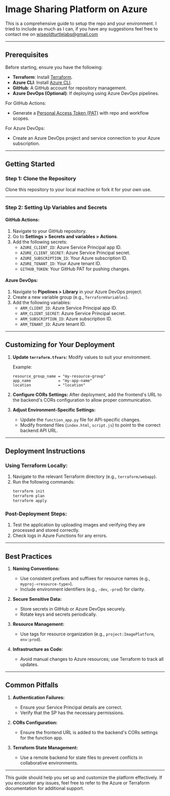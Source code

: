 # **Image Sharing Platform on Azure**

This is a comprehensive guide to setup the repo and your environment. I tried to include as much as I can, if you have any suggestions feel free to contact me on wiseoldturtlelabs@gmail.com

---

## **Prerequisites**

Before starting, ensure you have the following:
- **Terraform**: Install [Terraform](https://www.terraform.io/downloads.html).
- **Azure CLI**: Install [Azure CLI](https://learn.microsoft.com/en-us/cli/azure/install-azure-cli).
- **GitHub**: A GitHub account for repository management.
- **Azure DevOps (Optional)**: If deploying using Azure DevOps pipelines.

For GitHub Actions:
- Generate a [Personal Access Token (PAT)](https://docs.github.com/en/github/authenticating-to-github/creating-a-personal-access-token) with repo and workflow scopes.

For Azure DevOps:
- Create an Azure DevOps project and service connection to your Azure subscription.

---

## **Getting Started**

### **Step 1: Clone the Repository**
Clone this repository to your local machine or fork it for your own use.

---

### **Step 2: Setting Up Variables and Secrets**

#### **GitHub Actions**:
1. Navigate to your GitHub repository.
2. Go to **Settings > Secrets and variables > Actions**.
3. Add the following secrets:
   - `AZURE_CLIENT_ID`: Azure Service Principal app ID.
   - `AZURE_CLIENT_SECRET`: Azure Service Principal secret.
   - `AZURE_SUBSCRIPTION_ID`: Your Azure subscription ID.
   - `AZURE_TENANT_ID`: Your Azure tenant ID.
   - `GITHUB_TOKEN`: Your GitHub PAT for pushing changes.

#### **Azure DevOps**:
1. Navigate to **Pipelines > Library** in your Azure DevOps project.
2. Create a new variable group (e.g., `TerraformVariables`).
3. Add the following variables:
   - `ARM_CLIENT_ID`: Azure Service Principal app ID.
   - `ARM_CLIENT_SECRET`: Azure Service Principal secret.
   - `ARM_SUBSCRIPTION_ID`: Azure subscription ID.
   - `ARM_TENANT_ID`: Azure tenant ID.

---

## **Customizing for Your Deployment**

1. **Update `terraform.tfvars`:**
   Modify values to suit your environment.

   Example:
   ```hcl
   resource_group_name = "my-resource-group"
   app_name            = "my-app-name"
   location            = "location"
   ```

2. **Configure CORs Settings:**
   After deployment, add the frontend's URL to the backend's CORs configuration to allow proper communication.

3. **Adjust Environment-Specific Settings:**
   - Update the `function_app.py` file for API-specific changes.
   - Modify frontend files (`index.html`, `script.js`) to point to the correct backend API URL.

---

## **Deployment Instructions**

### Using Terraform Locally:
1. Navigate to the relevant Terraform directory (e.g., `terraform/webapp`).
2. Run the following commands:
   ```bash
   terraform init
   terraform plan
   terraform apply
   ```

### Post-Deployment Steps:
1. Test the application by uploading images and verifying they are processed and stored correctly.
2. Check logs in Azure Functions for any errors.

---

## **Best Practices**

1. **Naming Conventions:**
   - Use consistent prefixes and suffixes for resource names (e.g., `myproj-<resource-type>`).
   - Include environment identifiers (e.g., `-dev`, `-prod`) for clarity.

2. **Secure Sensitive Data:**
   - Store secrets in GitHub or Azure DevOps securely.
   - Rotate keys and secrets periodically.

3. **Resource Management:**
   - Use tags for resource organization (e.g., `project:ImagePlatform`, `env:prod`).

4. **Infrastructure as Code:**
   - Avoid manual changes to Azure resources; use Terraform to track all updates.

---

## **Common Pitfalls**

1. **Authentication Failures:**
   - Ensure your Service Principal details are correct.
   - Verify that the SP has the necessary permissions.

2. **CORs Configuration:**
   - Ensure the frontend URL is added to the backend's CORs settings for the function app.

3. **Terraform State Management:**
   - Use a remote backend for state files to prevent conflicts in collaborative environments.

---

This guide should help you set up and customize the platform effectively. If you encounter any issues, feel free to refer to the Azure or Terraform documentation for additional support.
